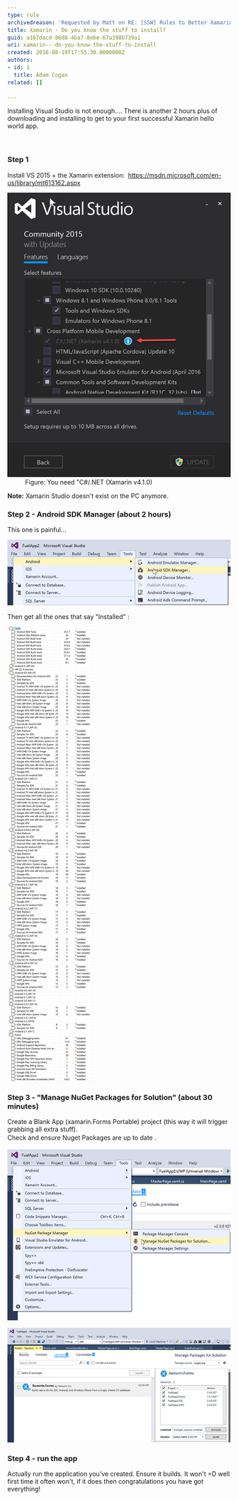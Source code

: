 ```yaml
---
type: rule
archivedreason: 'Requested by Matt on RE: [SSW] Rules to Better Xamarin (mobile)'
title: Xamarin - Do you know the stuff to install?
guid: a167dacd-86d8-4ba7-8e6e-67a398b739a1
uri: xamarin---do-you-know-the-stuff-to-install
created: 2016-08-19T17:53:30.0000000Z
authors:
- id: 1
  title: Adam Cogan
related: []

---
```



​Installing Visual Studio is not enough.... There is another 2 hours plus of downloading and installing to get to your first successful Xamarin hello world app.<br>
<br><excerpt class='endintro'></excerpt><br>
<h3>Step 1</h3><p>Install VS 2015 + the Xamarin extension:  <a href="https://msdn.microsoft.com/en-us/library/mt613162.aspx" target="_blank">https://msdn.microsoft.com/en-us/library/mt613162.aspx</a></p><dl class="image"><dt> <img src="xamarin-1.png" alt="xamarin-1.png" /> </dt><dd>Figure: You need "C#/.NET (Xamarin v4.1.0)</dd></dl><p> 
   <b>Note:</b> Xamarin Studio doesn't exist on the PC anymore.<br></p><h3>Step 2 - Android SDK Manager<span class="s2"> (about 2 hours)</span></h3><p>This one is painful... <br></p><dl class="image"><dt> <img src="xamarin-2.png" alt="xamarin-2.png" /> </dt></dl><p>Then get all the ones that say "Installed" :<br></p><dl class="image"><dt> <img src="xamarin-3.png" alt="xamarin-3.png" /> </dt></dl><h3>Step 3 - "Manage NuGet Packages for Solution" (about 30 minutes)  <br></h3><p class="p2">Create a Blank App (xamarin.Forms Portable) project (this way it will trigger grabbing all extra stuff).<br><span style="line-height:1.6;">Check and ensure Nuget Packages are up to date . </span></p><dl class="image"><dt> <img src="xamarin-4.png" alt="xamarin-4.png" /> </dt></dl><dl class="image"><dt> <img src="xamarin-5.png" alt="xamarin-5.png" /> </dt></dl><h3>Step 4 - run the app<br></h3><p>Actually run the application you’ve created. Ensure it builds. It won't =D well first time it often won't, if it does then congratulations you have got everything!</p>


